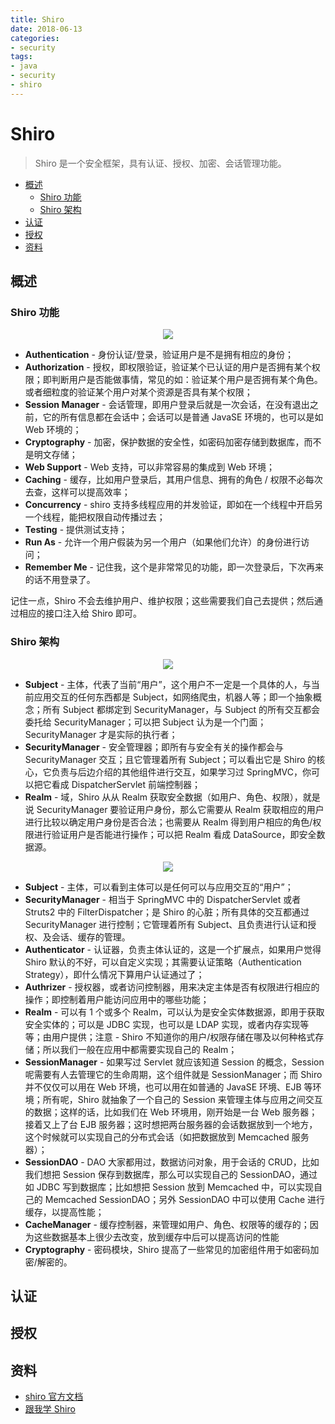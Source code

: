 ```yaml
---
title: Shiro
date: 2018-06-13
categories:
- security
tags:
- java
- security
- shiro
---
```


# Shiro

> Shiro 是一个安全框架，具有认证、授权、加密、会话管理功能。

<!-- TOC depthFrom:2 depthTo:3 -->

- [概述](#概述)
    - [Shiro 功能](#shiro-功能)
    - [Shiro 架构](#shiro-架构)
- [认证](#认证)
- [授权](#授权)
- [资料](#资料)

<!-- /TOC -->

## 概述

### Shiro 功能

<p align="center">
  <img src="http://dunwu.test.upcdn.net/images/java/javaweb/standalone/security/shiro/shiro-features.png!zp">
</p>

- **Authentication** - 身份认证/登录，验证用户是不是拥有相应的身份；
- **Authorization** - 授权，即权限验证，验证某个已认证的用户是否拥有某个权限；即判断用户是否能做事情，常见的如：验证某个用户是否拥有某个角色。或者细粒度的验证某个用户对某个资源是否具有某个权限；
- **Session Manager** - 会话管理，即用户登录后就是一次会话，在没有退出之前，它的所有信息都在会话中；会话可以是普通 JavaSE 环境的，也可以是如 Web 环境的；
- **Cryptography** - 加密，保护数据的安全性，如密码加密存储到数据库，而不是明文存储；
- **Web Support** - Web 支持，可以非常容易的集成到 Web 环境；
- **Caching** - 缓存，比如用户登录后，其用户信息、拥有的角色 / 权限不必每次去查，这样可以提高效率；
- **Concurrency** - shiro 支持多线程应用的并发验证，即如在一个线程中开启另一个线程，能把权限自动传播过去；
- **Testing** - 提供测试支持；
- **Run As** - 允许一个用户假装为另一个用户（如果他们允许）的身份进行访问；
- **Remember Me** - 记住我，这个是非常常见的功能，即一次登录后，下次再来的话不用登录了。

记住一点，Shiro 不会去维护用户、维护权限；这些需要我们自己去提供；然后通过相应的接口注入给 Shiro 即可。

### Shiro 架构

<p align="center">
  <img src="http://dunwu.test.upcdn.net/images/java/javaweb/standalone/security/shiro/ShiroBasicArchitecture.png!zp">
</p>

- **Subject** - 主体，代表了当前“用户”，这个用户不一定是一个具体的人，与当前应用交互的任何东西都是 Subject，如网络爬虫，机器人等；即一个抽象概念；所有 Subject 都绑定到 SecurityManager，与 Subject 的所有交互都会委托给 SecurityManager；可以把 Subject 认为是一个门面；SecurityManager 才是实际的执行者；
- **SecurityManager** - 安全管理器；即所有与安全有关的操作都会与 SecurityManager 交互；且它管理着所有 Subject；可以看出它是 Shiro 的核心，它负责与后边介绍的其他组件进行交互，如果学习过 SpringMVC，你可以把它看成 DispatcherServlet 前端控制器；
- **Realm** - 域，Shiro 从从 Realm 获取安全数据（如用户、角色、权限），就是说 SecurityManager 要验证用户身份，那么它需要从 Realm 获取相应的用户进行比较以确定用户身份是否合法；也需要从 Realm 得到用户相应的角色/权限进行验证用户是否能进行操作；可以把 Realm 看成 DataSource，即安全数据源。

<p align="center">
  <img src="http://dunwu.test.upcdn.net/images/java/javaweb/standalone/security/shiro/ShiroArchitecture.png!zp">
</p>

- **Subject** - 主体，可以看到主体可以是任何可以与应用交互的“用户”；
- **SecurityManager** - 相当于 SpringMVC 中的 DispatcherServlet 或者 Struts2 中的 FilterDispatcher；是 Shiro 的心脏；所有具体的交互都通过 SecurityManager 进行控制；它管理着所有 Subject、且负责进行认证和授权、及会话、缓存的管理。
- **Authenticator** - 认证器，负责主体认证的，这是一个扩展点，如果用户觉得 Shiro 默认的不好，可以自定义实现；其需要认证策略（Authentication Strategy），即什么情况下算用户认证通过了；
- **Authrizer** - 授权器，或者访问控制器，用来决定主体是否有权限进行相应的操作；即控制着用户能访问应用中的哪些功能；
- **Realm** - 可以有 1 个或多个 Realm，可以认为是安全实体数据源，即用于获取安全实体的；可以是 JDBC 实现，也可以是 LDAP 实现，或者内存实现等等；由用户提供；注意 - Shiro 不知道你的用户/权限存储在哪及以何种格式存储；所以我们一般在应用中都需要实现自己的 Realm；
- **SessionManager** - 如果写过 Servlet 就应该知道 Session 的概念，Session 呢需要有人去管理它的生命周期，这个组件就是 SessionManager；而 Shiro 并不仅仅可以用在 Web 环境，也可以用在如普通的 JavaSE 环境、EJB 等环境；所有呢，Shiro 就抽象了一个自己的 Session 来管理主体与应用之间交互的数据；这样的话，比如我们在 Web 环境用，刚开始是一台 Web 服务器；接着又上了台 EJB 服务器；这时想把两台服务器的会话数据放到一个地方，这个时候就可以实现自己的分布式会话（如把数据放到 Memcached 服务器）；
- **SessionDAO** - DAO 大家都用过，数据访问对象，用于会话的 CRUD，比如我们想把 Session 保存到数据库，那么可以实现自己的 SessionDAO，通过如 JDBC 写到数据库；比如想把 Session 放到 Memcached 中，可以实现自己的 Memcached SessionDAO；另外 SessionDAO 中可以使用 Cache 进行缓存，以提高性能；
- **CacheManager** - 缓存控制器，来管理如用户、角色、权限等的缓存的；因为这些数据基本上很少去改变，放到缓存中后可以提高访问的性能
- **Cryptography** - 密码模块，Shiro 提高了一些常见的加密组件用于如密码加密/解密的。

## 认证

## 授权

## 资料

- [shiro 官方文档](http://shiro.apache.org/reference.html)
- [跟我学 Shiro](http://jinnianshilongnian.iteye.com/category/305053)
